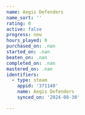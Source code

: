 ```yaml
---
name: Aegis Defenders
name_sort: ''
rating: 0
active: false
progress: new
hours_played: 0
purchased_on: .nan
started_on: .nan
beaten_on: .nan
completed_on: .nan
mastered_on: .nan
identifiers:
  - type: steam
    appid: '371140'
    name: Aegis Defenders
    synced_on: '2024-08-30'

---
```

